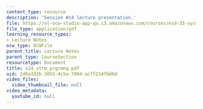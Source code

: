 ```yaml
---
content_type: resource
description: 'Session #14 lecture presentation.'
file: https://ol-ocw-studio-app-qa.s3.amazonaws.com/courses/esd-33-systems-engineering-summer-2004/2d6a1d2b30554c5e7004acff214fbd6d_s14_xtrm_prgrmng.pdf
file_type: application/pdf
learning_resource_types:
- Lecture Notes
ocw_type: OCWFile
parent_title: Lecture Notes
parent_type: CourseSection
resourcetype: Document
title: s14_xtrm_prgrmng.pdf
uid: 2d6a1d2b-3055-4c5e-7004-acff214fbd6d
video_files:
  video_thumbnail_file: null
video_metadata:
  youtube_id: null
---
```

